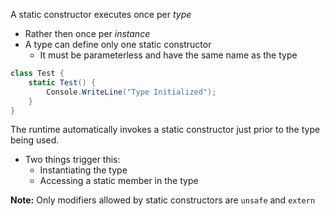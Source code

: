 A static constructor executes once per *type*
- Rather then once per *instance*
- A type can define only one static constructor
	- It must be parameterless and have the same name as the type
```C#
class Test {
	static Test() {
		Console.WriteLine("Type Initialized");
	}
}
```

The runtime automatically invokes a static constructor just prior to the type being used.
- Two things trigger this:
	- Instantiating the type
	- Accessing a static member in the type

**Note:** Only modifiers allowed by static constructors are `unsafe` and `extern`


